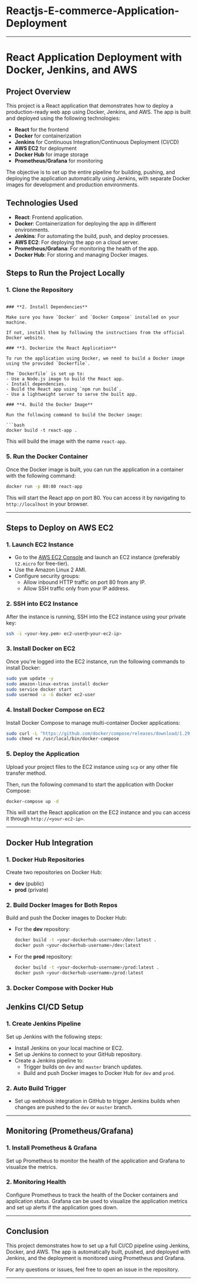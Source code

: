 # Reactjs-E-commerce-Application-Deployment


---

# **React Application Deployment with Docker, Jenkins, and AWS**

## **Project Overview**

This project is a React application that demonstrates how to deploy a production-ready web app using Docker, Jenkins, and AWS. The app is built and deployed using the following technologies:

- **React** for the frontend
- **Docker** for containerization
- **Jenkins** for Continuous Integration/Continuous Deployment (CI/CD)
- **AWS EC2** for deployment
- **Docker Hub** for image storage
- **Prometheus/Grafana** for monitoring

The objective is to set up the entire pipeline for building, pushing, and deploying the application automatically using Jenkins, with separate Docker images for development and production environments.

## **Technologies Used**

- **React**: Frontend application.
- **Docker**: Containerization for deploying the app in different environments.
- **Jenkins**: For automating the build, push, and deploy processes.
- **AWS EC2**: For deploying the app on a cloud server.
- **Prometheus/Grafana**: For monitoring the health of the app.
- **Docker Hub**: For storing and managing Docker images.

## **Steps to Run the Project Locally**

### **1. Clone the Repository**

 
```

### **2. Install Dependencies**

Make sure you have `Docker` and `Docker Compose` installed on your machine.

If not, install them by following the instructions from the official Docker website.

### **3. Dockerize the React Application**

To run the application using Docker, we need to build a Docker image using the provided `Dockerfile`.

The `Dockerfile` is set up to:
- Use a Node.js image to build the React app.
- Install dependencies.
- Build the React app using `npm run build`.
- Use a lightweight server to serve the built app.

### **4. Build the Docker Image**

Run the following command to build the Docker image:

```bash
docker build -t react-app .
```

This will build the image with the name `react-app`.

### **5. Run the Docker Container**

Once the Docker image is built, you can run the application in a container with the following command:

```bash
docker run -p 80:80 react-app
```

This will start the React app on port 80. You can access it by navigating to `http://localhost` in your browser.

---

## **Steps to Deploy on AWS EC2**

### **1. Launch EC2 Instance**

- Go to the [AWS EC2 Console](https://aws.amazon.com/ec2/) and launch an EC2 instance (preferably `t2.micro` for free-tier).
- Use the Amazon Linux 2 AMI.
- Configure security groups:
  - Allow inbound HTTP traffic on port 80 from any IP.
  - Allow SSH traffic only from your IP address.

### **2. SSH into EC2 Instance**

After the instance is running, SSH into the EC2 instance using your private key:

```bash
ssh -i <your-key.pem> ec2-user@<your-ec2-ip>
```

### **3. Install Docker on EC2**

Once you're logged into the EC2 instance, run the following commands to install Docker:

```bash
sudo yum update -y
sudo amazon-linux-extras install docker
sudo service docker start
sudo usermod -a -G docker ec2-user
```

### **4. Install Docker Compose on EC2**

Install Docker Compose to manage multi-container Docker applications:

```bash
sudo curl -L "https://github.com/docker/compose/releases/download/1.29.2/docker-compose-$(uname -s)-$(uname -m)" -o /usr/local/bin/docker-compose
sudo chmod +x /usr/local/bin/docker-compose
```

### **5. Deploy the Application**

Upload your project files to the EC2 instance using `scp` or any other file transfer method.

Then, run the following command to start the application with Docker Compose:

```bash
docker-compose up -d
```

This will start the React application on the EC2 instance and you can access it through `http://<your-ec2-ip>`.

---

## **Docker Hub Integration**

### **1. Docker Hub Repositories**

Create two repositories on Docker Hub:
- **dev** (public)
- **prod** (private)

### **2. Build Docker Images for Both Repos**

Build and push the Docker images to Docker Hub:
- For the **dev** repository:
  
  ```bash
  docker build -t <your-dockerhub-username>/dev:latest .
  docker push <your-dockerhub-username>/dev:latest
  ```

- For the **prod** repository:

  ```bash
  docker build -t <your-dockerhub-username>/prod:latest .
  docker push <your-dockerhub-username>/prod:latest
  ```

### **3. Docker Compose with Docker Hub**


## **Jenkins CI/CD Setup**

### **1. Create Jenkins Pipeline**

Set up Jenkins with the following steps:
- Install Jenkins on your local machine or EC2.
- Set up Jenkins to connect to your GitHub repository.
- Create a Jenkins pipeline to:
  - Trigger builds on `dev` and `master` branch updates.
  - Build and push Docker images to Docker Hub for `dev` and `prod`.

### **2. Auto Build Trigger**

- Set up webhook integration in GitHub to trigger Jenkins builds when changes are pushed to the `dev` or `master` branch.

---

## **Monitoring (Prometheus/Grafana)**

### **1. Install Prometheus & Grafana**

Set up Prometheus to monitor the health of the application and Grafana to visualize the metrics.

### **2. Monitoring Health**

Configure Prometheus to track the health of the Docker containers and application status. Grafana can be used to visualize the application metrics and set up alerts if the application goes down.

---

## **Conclusion**

This project demonstrates how to set up a full CI/CD pipeline using Jenkins, Docker, and AWS. The app is automatically built, pushed, and deployed with Jenkins, and the deployment is monitored using Prometheus and Grafana.

For any questions or issues, feel free to open an issue in the repository.

--- 
